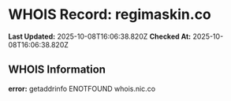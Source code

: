 # WHOIS Record: regimaskin.co

**Last Updated:** 2025-10-08T16:06:38.820Z
**Checked At:** 2025-10-08T16:06:38.820Z

## WHOIS Information

**error:** getaddrinfo ENOTFOUND whois.nic.co

